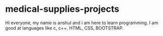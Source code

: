 # medical-supplies-projects

Hi everyone, my name is anshul and i am here to learn programming. I am good at languages like c, c++, HTML, CSS, BOOTSTRAP.
